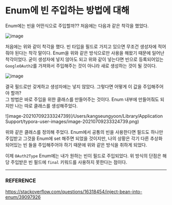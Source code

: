 # Enum에 빈 주입하는 방법에 대해

Enum에는 빈을 어떤식으로 주입할까?? 처음에는 다음과 같은 착각을 했었다.  

![image](https://user-images.githubusercontent.com/45073750/125093425-3e3de400-e10d-11eb-97b8-f91edd8e736a.png)

처음에는 위와 같이 착각을 했다. 빈 타입을 필드로 가지고 있으면 무조건 생성자에 적어줘야 된다는 착각 말이다. Enum을 위와 같은 방식으로만 사용을 해왔기 때문에 일어난 착각이었다. 굳이 생성자에 넣지 않아도 되고 위와 같이 넣는다면 빈으로 등록되어있는 ``GoogleOAuth2``를 가져와서 주입해주는 것이 아니라 새로 생성하는 것이 될 것이다.  

![image](https://user-images.githubusercontent.com/45073750/125093998-dcca4500-e10d-11eb-89e0-f8086a8cb630.png)

결국 필드로만 갖게하고 생성자에는 넣지 않았다. 그렇다면 어떻게 이 값을 주입해주어야 할까?  
그 방법은 바로 주입을 위한 클래스를 만들어주는 것이다. Enum 내부에 만들어줘도 되지만 나는 따로 클래스를 생성해주었다.  

![image-20210709233324739](/Users/kangseungyoon/Library/Application Support/typora-user-images/image-20210709233324739.png)

위와 같은 클래스를 정의해 주었다. Enum에서 공통의 빈을 사용한다면 필드도 하나만 주입받고 그것을 Enum에 set 해주면 되었을 것이지만, 나의 상황은 각기 다른 추상화 되어있는 빈 들을 주입해주어야 하기 때문에 위와 같은 방식을 취하게 되었다.  

이제 ``OAuth2Type`` Enum에는 내가 원하는 빈이 필드로 주입되었다. 위 방식의 단점은 해당 주입받은 빈 필드에 ``final`` 키워드를 사용하지 못한다는 점이다.  

***

### REFERENCE

https://stackoverflow.com/questions/16318454/inject-bean-into-enum/39097926